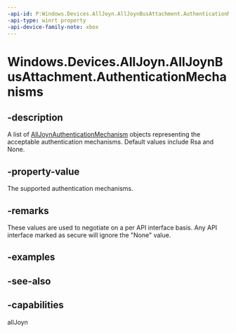 ```yaml
---
-api-id: P:Windows.Devices.AllJoyn.AllJoynBusAttachment.AuthenticationMechanisms
-api-type: winrt property
-api-device-family-note: xbox
---
```


<!-- Property syntax
public Windows.Foundation.Collections.IVector<Windows.Devices.AllJoyn.AllJoynAuthenticationMechanism> AuthenticationMechanisms { get; }
-->

# Windows.Devices.AllJoyn.AllJoynBusAttachment.AuthenticationMechanisms

## -description
A list of [AllJoynAuthenticationMechanism](alljoynauthenticationmechanism.md) objects representing the acceptable authentication mechanisms. Default values include Rsa and None.

## -property-value
The supported authentication mechanisms.

## -remarks
These values are used to negotiate on a per API interface basis. Any API interface marked as secure will ignore the "None" value.

## -examples

## -see-also


## -capabilities
allJoyn